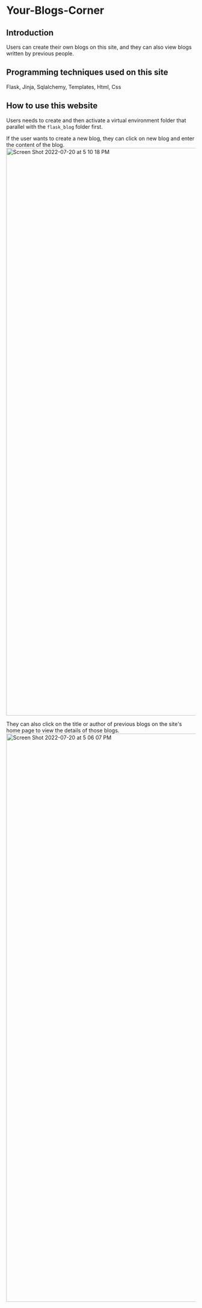 # Your-Blogs-Corner
## Introduction
Users can create their own blogs on this site, and they can also view blogs written by previous people.
## Programming techniques used on this site
Flask, Jinja, Sqlalchemy, Templates, Html, Css
## How to use this website
Users needs to create and then activate a virtual environment folder that parallel with the `flask_blog` folder first.

If the user wants to create a new blog, they can click on new blog and enter the content of the blog. 
<img width="1510" alt="Screen Shot 2022-07-20 at 5 10 18 PM" src="https://user-images.githubusercontent.com/79508325/180082797-f19df23e-795c-48a0-9d53-8fb207acfc2f.png">

They can also click on the title or author of previous blogs on the site's home page to view the details of those blogs.
<img width="1512" alt="Screen Shot 2022-07-20 at 5 06 07 PM" src="https://user-images.githubusercontent.com/79508325/180082145-bec4d2a8-8fcf-42a1-9a35-719b2235d51c.png">

